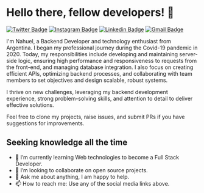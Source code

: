 # Hello there, fellow developers! 👋

[![Twitter Badge](https://img.shields.io/badge/-Twitter-1DA1F2?style=flat-square&logo=Twitter&logoColor=white&link=https://twitter.com/tscraftcode)](https://twitter.com/tscraftcode)
[![Instagram Badge](https://img.shields.io/badge/-Instagram-E4405F?style=flat-square&logo=Instagram&logoColor=white&link=https://www.instagram.com/almanoduerme/)](https://www.instagram.com/almanoduerme)
[![Linkedin Badge](https://img.shields.io/badge/-LinkedIn-blue?style=flat-square&logo=Linkedin&logoColor=white&link=https://www.linkedin.com/in/nahuelagomez/)](https://www.linkedin.com/in/nahuelagomez/)
[![Gmail Badge](https://img.shields.io/badge/-Gmail-c14438?style=flat-square&logo=Gmail&logoColor=white&link=mailto:nahue.code@gmail.com)](mailto:nahuel.code@gmail.com)

I'm Nahuel, a Backend Developer and technology enthusiast from Argentina. I began my professional journey during the Covid-19 pandemic in 2020. Today, my responsibilities include developing and maintaining server-side logic, ensuring high performance and responsiveness to requests from the front-end, and managing database integration. I also focus on creating efficient APIs, optimizing backend processes, and collaborating with team members to set objectives and design scalable, robust systems.

I thrive on new challenges, leveraging my backend development experience, strong problem-solving skills, and attention to detail to deliver effective solutions.

Feel free to clone my projects, raise issues, and submit PRs if you have suggestions for improvements.

## Seeking knowledge all the time

- 🌱 I’m currently learning Web technologies to become a Full Stack Developer.
- 👯 I’m looking to collaborate on open source projects.
- 💬 Ask me about anything, I am happy to help.
- 📫 How to reach me: Use any of the social media links above.

